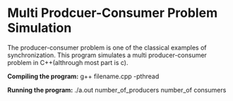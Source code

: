 # Multi Prodcuer-Consumer Problem Simulation
The producer-consumer problem is one of the classical examples of synchronization. This program simulates a multi producer-consumer problem in C++(althrough most part is c).

<b>Compiling the program:</b> g++ filename.cpp -pthread

<b>Running the program:</b> ./a.out number_of_producers number_of consumers


